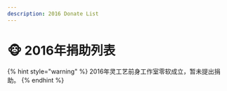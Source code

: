 ```yaml
---
description: 2016 Donate List
---
```


# 🐵 2016年捐助列表

{% hint style="warning" %}
2016年灵工艺前身工作室零软成立，暂未提出捐助。
{% endhint %}

